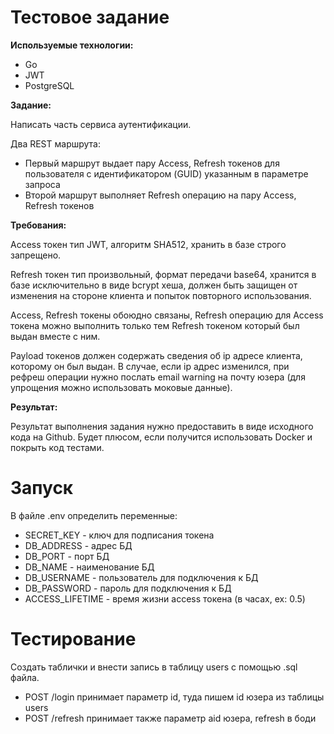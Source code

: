 # Тестовое задание

**Используемые технологии:**

- Go
- JWT
- PostgreSQL

**Задание:**

Написать часть сервиса аутентификации.

Два REST маршрута:

- Первый маршрут выдает пару Access, Refresh токенов для пользователя с идентификатором (GUID) 
указанным в параметре запроса
- Второй маршрут выполняет Refresh операцию на пару Access, Refresh токенов

**Требования:**

Access токен тип JWT, алгоритм SHA512, хранить в базе строго запрещено.

Refresh токен тип произвольный, формат передачи base64, хранится в базе исключительно в виде bcrypt хеша, 
должен быть защищен от изменения на стороне клиента и попыток повторного использования.

Access, Refresh токены обоюдно связаны, Refresh операцию для Access токена можно выполнить 
только тем Refresh токеном который был выдан вместе с ним.

Payload токенов должен содержать сведения об ip адресе клиента, которому он был выдан. 
В случае, если ip адрес изменился, при рефреш операции нужно послать email warning 
на почту юзера (для упрощения можно использовать моковые данные).

**Результат:**

Результат выполнения задания нужно предоставить в виде исходного кода на Github. 
Будет плюсом, если получится использовать Docker и покрыть код тестами.

# Запуск

В файле .env определить переменные:

- SECRET_KEY - ключ для подписания токена
- DB_ADDRESS - адрес БД
- DB_PORT - порт БД
- DB_NAME - наименование БД
- DB_USERNAME - пользователь для подключения к БД
- DB_PASSWORD - пароль для подключения к БД
- ACCESS_LIFETIME - время жизни access токена (в часах, ex: 0.5)

# Тестирование

Создать таблички и внести запись в таблицу users с помощью .sql файла.

- POST /login принимает параметр id, туда пишем id юзера из таблицы users
- POST /refresh принимает также параметр аid юзера, refresh в боди
